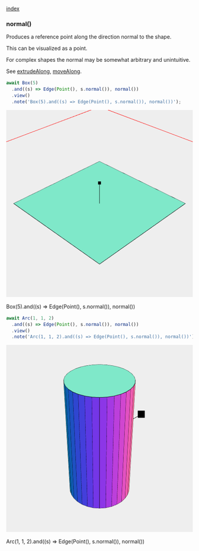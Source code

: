 [index](../../nb/api/index.md)
### normal()
Produces a reference point along the direction normal to the shape.

This can be visualized as a point.

For complex shapes the normal may be somewhat arbitrary and unintuitive.

See [extrudeAlong](../../nb/api/extrudeAlong.nb), [moveAlong](#https://raw.githubusercontent.com/jsxcad/JSxCAD/master/nb/api/moveAlong.md).

```JavaScript
await Box(5)
  .and((s) => Edge(Point(), s.normal()), normal())
  .view()
  .note('Box(5).and((s) => Edge(Point(), s.normal()), normal())');
```

![Image](normal.md.$2.png)

Box(5).and((s) => Edge(Point(), s.normal()), normal())

```JavaScript
await Arc(1, 1, 2)
  .and((s) => Edge(Point(), s.normal()), normal())
  .view()
  .note('Arc(1, 1, 2).and((s) => Edge(Point(), s.normal()), normal())');
```

![Image](normal.md.$3.png)

Arc(1, 1, 2).and((s) => Edge(Point(), s.normal()), normal())
